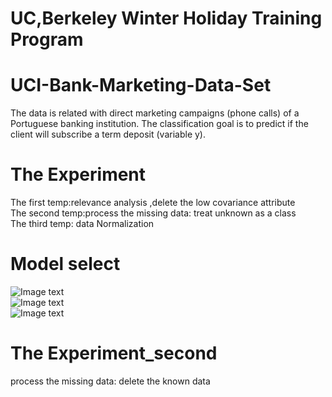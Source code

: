 # UC,Berkeley Winter Holiday Training Program
# UCI-Bank-Marketing-Data-Set
The data is related with direct marketing campaigns (phone calls) of a Portuguese banking institution. The classification goal is to predict if the client will subscribe a term deposit (variable y).
# The Experiment 
The first temp:relevance analysis ,delete the low covariance attribute  
The second temp:process the missing data: treat unknown as a class  
The third temp: data Normalization 
# Model select
![Image text](https://raw.githubusercontent.com/Bo-L/UCI-Bank-Marketing-Data-Set/master/picture/lr.png)  
![Image text](https://raw.githubusercontent.com/Bo-L/UCI-Bank-Marketing-Data-Set/master/picture/knn.png)   
![Image text](https://raw.githubusercontent.com/Bo-L/UCI-Bank-Marketing-Data-Set/master/picture/rf.png)  
# The Experiment_second
process the missing data: delete the known data
